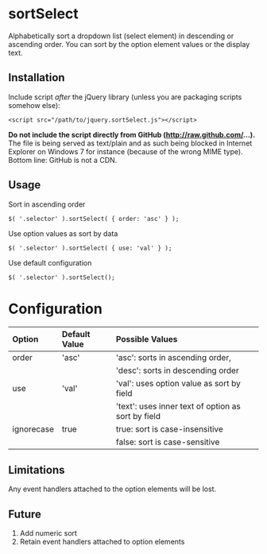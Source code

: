 sortSelect
==========

Alphabetically sort a dropdown list (select element) in descending or ascending order. You can sort by the option element values or the display text.

## Installation

Include script *after* the jQuery library (unless you are packaging scripts somehow else):

    <script src="/path/to/jquery.sortSelect.js"></script>

**Do not include the script directly from GitHub (http://raw.github.com/...).** The file is being served as text/plain and as such being blocked
in Internet Explorer on Windows 7 for instance (because of the wrong MIME type). Bottom line: GitHub is not a CDN.

## Usage

Sort in ascending order

	$( '.selector' ).sortSelect( { order: 'asc' } );
	
Use option values as sort by data

	$( '.selector' ).sortSelect( { use: 'val' } );
	
Use default configuration

	$( '.selector' ).sortSelect();

Configuration
=============

Option | Default Value | Possible Values |
:------|:--------------|:----------------|
order  | 'asc'         | 'asc': sorts in ascending order, |
       |               | 'desc': sorts in descending order  |
use    | 'val'         | 'val': uses option value as sort by field |
       |               | 'text': uses inner text of option as sort by field |
ignorecase | true      | true: sort is case-insensitive |
           |           | false: sort is case-sensitive |
		   
## Limitations

Any event handlers attached to the option elements will be lost.

## Future

1. Add numeric sort
2. Retain event handlers attached to option elements